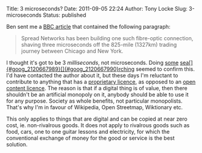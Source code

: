 Title: 3 microseconds?
Date: 2011-09-05 22:24
Author: Tony Locke
Slug: 3-microseconds
Status: published

Ben sent me a [BBC article](http://www.bbc.co.uk/news/technology-14306146) that contained the following paragraph:  

> Spread Networks has been building one such fibre-optic connection, shaving three microseconds off the 825-mile (1327km) trading journey between Chicago and New York.

I thought it's got to be 3 *milliseconds*, not microseconds. Doing [some](http://www.klenert.net/2009/01/13/new-york-chicago-super-low-latency-transport/) [sea[]{#goog_2120667989}[]{#goog_2120667990}rching](http://www.spreadnetworks.com/spread-solutions/dark-fiber-networks/overview) seemed to confirm this. I'd have contacted the author about it, but these days I'm reluctant to contribute to anything that has a [proprietary licence](http://www.bbc.co.uk/terms/), as opposed to an [open content licence](http://en.wikipedia.org/wiki/Open_content). The reason is that if a digital thing is of value, then there shouldn't be an artificial monopoly on it, anybody should be able to use it for any purpose. Society as whole benefits, not particular monopolists. That's why I'm in favour of Wikipedia, Open Streetmap, Wiktionary etc.  
  
This only applies to things that are digital and can be copied at near zero cost, ie. non-rivalrous goods. It does not apply to rivalrous goods such as food, cars, one to one guitar lessons and electricity, for which the conventional exchange of money for the good or service is the best solution.  
